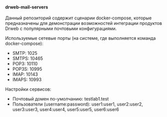 #### drweb-mail-servers

Данный репозиторий содержит сценарии docker-compose, которые предназначены для демонстрации возможностей интеграции продуктов Drweb c популярными почтовыми конфигурациями.

Используемые сетевые порты (на системе, где выполняется команда docker-compose):
  
* SMTP:  1025
* SMTPS: 10465
* POP3:  10110
* POP3S: 10995
* IMAP:  10143
* IMAPS: 10993

Настройки сервисов:

* Почтовый домен по-умолчанию: testlab1.test  
* Пользователи (username:password): user1:user1, user2:user2, user3:user3, user4:user4, user5:user5, user6:user6

